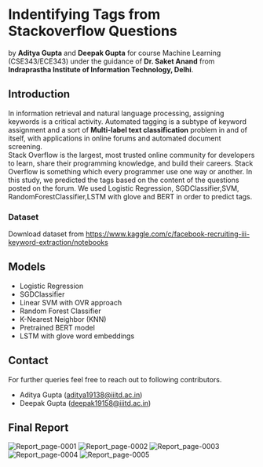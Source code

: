 # Indentifying Tags from Stackoverflow Questions

by **Aditya Gupta** and **Deepak Gupta** for course Machine Learning (CSE343/ECE343) under the guidance of **Dr. Saket Anand** from **Indraprastha Institute of Information Technology, Delhi**.

## Introduction
In information retrieval and natural language
processing, assigning keywords is a critical activity.
Automated tagging is a subtype of keyword assignment
and a sort of **Multi-label text classification** problem in and of itself, with
applications in online forums and automated document
screening.  
Stack Overflow is the largest, most trusted online
community for developers to learn, share their
programming knowledge, and build their careers. Stack
Overflow is something which every programmer use one
way or another. In this study, we predicted the tags based
on the content of the questions posted on the forum. We
used Logistic Regression, SGDClassifier,SVM, RandomForestClassifier,LSTM with glove and  BERT in order to predict
tags.


### Dataset
Download dataset from https://www.kaggle.com/c/facebook-recruiting-iii-keyword-extraction/notebooks

## Models
* Logistic Regression
* SGDClassifier
* Linear SVM with OVR approach
* Random Forest Classifier
* K-Nearest Neighbor (KNN)
* Pretrained BERT model
* LSTM with glove word embeddings


## Contact
For further queries feel free to reach out to following contributors.
* Aditya Gupta (aditya19138@iiitd.ac.in)
* Deepak Gupta (deepak19158@iiitd.ac.in)

## Final Report
![Report_page-0001](https://user-images.githubusercontent.com/74404047/169289765-bedf7886-b7cb-46c1-81f7-7188dbd804ff.png)
![Report_page-0002](https://user-images.githubusercontent.com/74404047/169289894-c8f6dacc-ade6-49ac-b11c-35cf3bf76b4f.png)
![Report_page-0003](https://user-images.githubusercontent.com/74404047/169289959-b90723a3-1273-437d-8055-b67c01b77063.png)
![Report_page-0004](https://user-images.githubusercontent.com/74404047/169290023-b1edc688-bbc7-418e-8dfc-c464cd2d6b8d.png)
![Report_page-0005](https://user-images.githubusercontent.com/74404047/169290083-9c3a85e5-4857-41c6-80c9-bf06b5d7e806.png)

